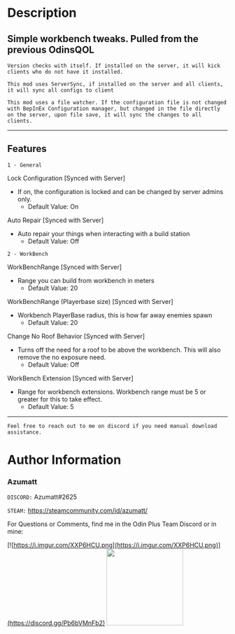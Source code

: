 # Description

## Simple workbench tweaks. Pulled from the previous OdinsQOL


`Version checks with itself. If installed on the server, it will kick clients who do not have it installed.`

`This mod uses ServerSync, if installed on the server and all clients, it will sync all configs to client`

`This mod uses a file watcher. If the configuration file is not changed with BepInEx Configuration manager, but changed in the file directly on the server, upon file save, it will sync the changes to all clients.`


---

## Features

`1 - General`

Lock Configuration [Synced with Server]
* If on, the configuration is locked and can be changed by server admins only.
    * Default Value: On

Auto Repair [Synced with Server]
* Auto repair your things when interacting with a build station
  * Default Value: Off

`2 - WorkBench`

WorkBenchRange [Synced with Server]
* Range you can build from workbench in meters
    * Default Value: 20

WorkBenchRange (Playerbase size) [Synced with Server]
* Workbench PlayerBase radius, this is how far away enemies spawn
    * Default Value: 20

Change No Roof Behavior [Synced with Server]
* Turns off the need for a roof to be above the workbench. This will also remove the no exposure need.
    * Default Value: Off

WorkBench Extension [Synced with Server]
* Range for workbench extensions. Workbench range must be 5 or greater for this to take effect.
    * Default Value: 5



---

`Feel free to reach out to me on discord if you need manual download assistance.`


# Author Information

### Azumatt

`DISCORD:` Azumatt#2625

`STEAM:` https://steamcommunity.com/id/azumatt/

For Questions or Comments, find me in the Odin Plus Team Discord or in mine:

[![https://i.imgur.com/XXP6HCU.png](https://i.imgur.com/XXP6HCU.png)](https://discord.gg/Pb6bVMnFb2)
<a href="https://discord.gg/pdHgy6Bsng"><img src="https://i.imgur.com/Xlcbmm9.png" href="https://discord.gg/pdHgy6Bsng" width="175" height="175"></a>